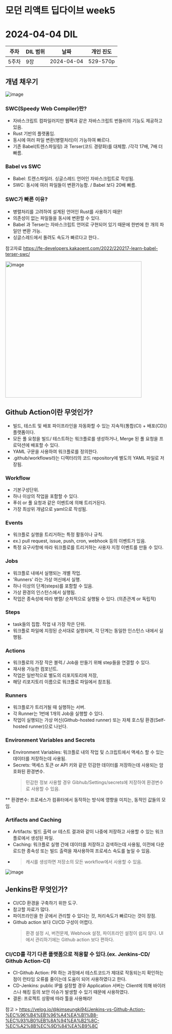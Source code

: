 # 모던 리액트 딥다이브 week5
# 2024-04-04 DIL

|주차|DIL 범위|날짜|개인 진도|
|------|---|---|---|
| 5주차 |9장|2024-04-04|529-570p|


## 개념 채우기

![image](https://github.com/monthly-cs/2024-03-modern-react-deep-dive/assets/116958681/22a9f14d-308f-4997-8ea6-a865914f0e57)

### SWC(Speedy Web Compiler)란?
- 자바스크립트 컴파일러지만 웹펙과 같은 자바스크립트 번들러의 기능도 제공하고 있음.
- Rust 기반의 플랫폼임.
- 동시에 여러 파일 변환(병렬처리)이 가능하여 빠르다.
- 기존 Babel(트렌스파일링) 과 Terser(코드 경량화)를 대체함. /각각 17배, 7배 더 빠름.

### Babel vs SWC
- Babel: 트렌스파일러. 싱글스레드 언어인 자바스크립트로 작성됨.
- SWC: 동시에 여러 파일들이 변환가능함. / Babel 보다 20배 빠름.

### SWC가 빠른 이유?
- 병렬처리를 고려하여 설계된 언어인 Rust를 사용하기 때문!
- 의존성이 없는 파일들을 동시에 변환할 수 있다.
- Babel 과 Terser는 자바스크립트 언어로 구현되어 있기 때문에 한번에 한 개의 파일만 변환 가능.
- 싱글스레드에서 돌려도 속도가 빠르다고 한다..

참고자료
https://fe-developers.kakaoent.com/2022/220217-learn-babel-terser-swc/


<img width="424" alt="image" src="https://github.com/monthly-cs/2024-03-modern-react-deep-dive/assets/116958681/7f1ec751-13e8-46f2-920f-be451c332203">

## Github Action이란 무엇인가?

- 빌드, 테스트 및 배포 파이프라인을 자동화할 수 있는 지속적{통합(CI) + 배포(CD)} 플랫폼이다.
- 모든 풀 요청을 빌드/ 테스트하는 워크플로를 생성하거나, Merge 된 풀 요청을 프로덕션에 배포할 수 있다.
- YAML 구문을 사용하여 워크플로를 정의한다.
- .github/workflows라는 디렉터리의 코드 repository에 별도의 YAML 파일로 저장됨.

### Workflow
- 기본구성단위.
- 하나 이상의 작업을 포함할 수 있다.
- 푸쉬 or 풀 요청과 같은 이벤트에 의해 트리거된다.
- 가장 최상위 개념으로 yaml으로 작성됨.

### Events
- 워크플로 실행을 트리거하는 특정 활동이나 규칙.
- ex.) pull request, issue, push, cron, webhook 등의 이벤트가 있음.
- 특정 요구사항에 따라 워크플로를 트리거하는 사용자 지정 이벤트를 만들 수 있다.

### Jobs
- 워크플로 내에서 실행되는 개별 작업.
- 'Runners' 라는 가상 머신에서 실행.
- 하나 이상의 단계(steps)를 포함할 수 있음.
- 가상 환경의 인스턴스에서 실행됨.
- 작업은 종속성에 따라 병렬/ 순차적으로 실행될 수 있다. (의존관계 or 독립적)

### Steps 
- task들의 집합. 작업 내 가장 작은 단위.
- 워크플로 파일에 지정된 순서대로 실행되며, 각 단계는 동일한 인스턴스 내에서 실행됨.

### Actions 
- 워크플로의 가장 작은 블럭./ Job을 만들기 위해 step들을 연결할 수 있다.
- 재사용 가능한 컴포넌트.
- 작업은 일반적으로 별도의 리포지토리에 저장,
- 해당 리포지토리 이름으로 워크플로 파일에서 참조됨.

### Runners
- 워크플로가 트리거될 때 실행하는 서버.
- 각 Runner는 1번에 1개의 Job을 실행할 수 있다.
- 작업이 실행되는 가상 머신(Github-hosted runner) 또는 자체 호스팅 환경(Self-hosted runner)으로 나뉜다.

### Environment Variables and Secrets
- Environment Variables: 워크플로 내의 작업 및 스크립트에서 액세스 할 수 있는 데이터를 저장하는데 사용됨.
- Secrets: 액세스 토큰 or API 키와 같은 민감한 데이터를 저장하는데 사용되는 암호화된 환경변수.
  > 민감한 정보 사용할 경우 Gibhub/Settings/secrets에 저장하여 환경변수로 사용할 수 있음. 

** 환경변수: 프로세스가 컴퓨터에서 동작하는 방식에 영향을 미치는, 동적인 값들의 모임.

### Artifacts and Caching
- Artifacts: 빌드 출력 or 테스트 결과와 같이 나중에 저장하고 사용할 수 있는 워크플로에서 생성된 파일.
- Caching: 워크플로 실행 간에 데이터를 저장하고 검색하는데 사용됨, 이전에 다운로드한 종속성 또는 빌드 출력을 재사용하여 프로세스 속도를 높일 수 있음.
- > 캐시를 생성하면 저장소의 모든 workflow에서 사용할 수 있음.
  
![image](https://github.com/monthly-cs/2024-03-modern-react-deep-dive/assets/116958681/87046e69-bb4f-4721-8f2e-0819dff653ed)

## Jenkins란 무엇인가?

- CI/CD 환경을 구축하기 위한 도구.
- 참고할 자료가 많다.
- 파이프라인을 한 곳에서 관리할 수 있다는 것, 처리속도가 빠르다는 것이 장점.
- Github action 보다 CI/CD 구성이 어렵다.
  > 환경 설정 시, 버전문제, Webhook 설정, 파이프라인 설정이 쉽지 않다.
  > UI에서 관리하기에는 Github action 보다 편하다.
  
### CI/CD를 각기 다른 플랫폼으로 적용할 수 있다.(ex. Jenkins-CD/ Github Action-CI)
- CI-Github Action: PR 하는 과정에서 테스트코드가 제대로 작동되는지 확인하는 점이 런타임 오류를 줄이는데 도움이 되어
사용하였다고 한다.
- CD-Jenkins: public IP를 설정할 경우 Application 서버는 Client에 의해 바이러스나 해킹 등의 보안 이슈가 발생할 수 있기 때문에 사용하였다.
- 결론: 프로젝트 상황에 따라 툴을 사용해라!

참고 > https://velog.io/@kimseungki94/Jenkins-vs-Github-Action-%EC%96%B4%EB%96%A4%EA%B1%B8-%EC%93%B0%EB%8A%94%EA%B2%8C-%EC%A2%8B%EC%9D%84%EA%B9%8C
